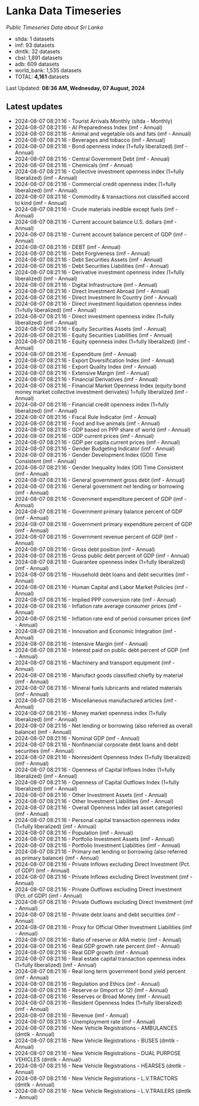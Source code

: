 # Lanka Data Timeseries
*Public Timeseries Data about Sri Lanka*

* sltda: 1 datasets
* imf: 93 datasets
* dmtlk: 32 datasets
* cbsl: 1,891 datasets
* adb: 609 datasets
* world_bank: 1,535 datasets
* TOTAL: **4,161** datasets

Last Updated: **08:36 AM, Wednesday, 07 August, 2024**

## Latest updates

* 2024-08-07 08:21:16 - Tourist Arrivals Monthly (sltda - Monthly)
* 2024-08-07 08:21:16 - AI Preparedness Index (imf - Annual)
* 2024-08-07 08:21:16 - Animal and vegetable oils and fats (imf - Annual)
* 2024-08-07 08:21:16 - Beverages and tobacco (imf - Annual)
* 2024-08-07 08:21:16 - Bond openness index (1=fully liberalized) (imf - Annual)
* 2024-08-07 08:21:16 - Central Government Debt (imf - Annual)
* 2024-08-07 08:21:16 - Chemicals (imf - Annual)
* 2024-08-07 08:21:16 - Collective investment openness index (1=fully liberalized) (imf - Annual)
* 2024-08-07 08:21:16 - Commercial credit openness index (1=fully liberalized) (imf - Annual)
* 2024-08-07 08:21:16 - Commodity & transactions not classified accord to kind (imf - Annual)
* 2024-08-07 08:21:16 - Crude materials inedible except fuels (imf - Annual)
* 2024-08-07 08:21:16 - Current account balance U.S. dollars (imf - Annual)
* 2024-08-07 08:21:16 - Current account balance percent of GDP (imf - Annual)
* 2024-08-07 08:21:16 - DEBT (imf - Annual)
* 2024-08-07 08:21:16 - Debt Forgiveness (imf - Annual)
* 2024-08-07 08:21:16 - Debt Securities Assets (imf - Annual)
* 2024-08-07 08:21:16 - Debt Securities Liabilities (imf - Annual)
* 2024-08-07 08:21:16 - Derivative investment openness index (1=fully liberalized) (imf - Annual)
* 2024-08-07 08:21:16 - Digital Infrastructure (imf - Annual)
* 2024-08-07 08:21:16 - Direct Investment Abroad (imf - Annual)
* 2024-08-07 08:21:16 - Direct Investment In Country (imf - Annual)
* 2024-08-07 08:21:16 - Direct investment liquidation openness index (1=fully liberalized) (imf - Annual)
* 2024-08-07 08:21:16 - Direct investment openness index (1=fully liberalized) (imf - Annual)
* 2024-08-07 08:21:16 - Equity Securities Assets (imf - Annual)
* 2024-08-07 08:21:16 - Equity Securities Liabilities (imf - Annual)
* 2024-08-07 08:21:16 - Equity openness index (1=fully liberalized) (imf - Annual)
* 2024-08-07 08:21:16 - Expenditure (imf - Annual)
* 2024-08-07 08:21:16 - Export Diversification Index (imf - Annual)
* 2024-08-07 08:21:16 - Export Quality Index (imf - Annual)
* 2024-08-07 08:21:16 - Extensive Margin (imf - Annual)
* 2024-08-07 08:21:16 - Financial Derivatives (imf - Annual)
* 2024-08-07 08:21:16 - Financial Market Openness Index (equity bond money market collective investment derivates) 1=fully liberalized (imf - Annual)
* 2024-08-07 08:21:16 - Financial credit openness index (1=fully liberalized) (imf - Annual)
* 2024-08-07 08:21:16 - Fiscal Rule Indicator (imf - Annual)
* 2024-08-07 08:21:16 - Food and live animals (imf - Annual)
* 2024-08-07 08:21:16 - GDP based on PPP share of world (imf - Annual)
* 2024-08-07 08:21:16 - GDP current prices (imf - Annual)
* 2024-08-07 08:21:16 - GDP per capita current prices (imf - Annual)
* 2024-08-07 08:21:16 - Gender Budgeting Indicator (imf - Annual)
* 2024-08-07 08:21:16 - Gender Development Index (GDI) Time Consistent (imf - Annual)
* 2024-08-07 08:21:16 - Gender Inequality Index (GII) Time Consistent (imf - Annual)
* 2024-08-07 08:21:16 - General government gross debt (imf - Annual)
* 2024-08-07 08:21:16 - General government net lending or borrowing (imf - Annual)
* 2024-08-07 08:21:16 - Government expenditure percent of GDP (imf - Annual)
* 2024-08-07 08:21:16 - Government primary balance percent of GDP (imf - Annual)
* 2024-08-07 08:21:16 - Government primary expenditure percent of GDP (imf - Annual)
* 2024-08-07 08:21:16 - Government revenue percent of GDP (imf - Annual)
* 2024-08-07 08:21:16 - Gross debt position (imf - Annual)
* 2024-08-07 08:21:16 - Gross public debt percent of GDP (imf - Annual)
* 2024-08-07 08:21:16 - Guarantee openness index (1=fully liberalized) (imf - Annual)
* 2024-08-07 08:21:16 - Household debt loans and debt securities (imf - Annual)
* 2024-08-07 08:21:16 - Human Capital and Labor Market Policies (imf - Annual)
* 2024-08-07 08:21:16 - Implied PPP conversion rate (imf - Annual)
* 2024-08-07 08:21:16 - Inflation rate average consumer prices (imf - Annual)
* 2024-08-07 08:21:16 - Inflation rate end of period consumer prices (imf - Annual)
* 2024-08-07 08:21:16 - Innovation and Economic Integration (imf - Annual)
* 2024-08-07 08:21:16 - Intensive Margin (imf - Annual)
* 2024-08-07 08:21:16 - Interest paid on public debt percent of GDP (imf - Annual)
* 2024-08-07 08:21:16 - Machinery and transport equipment (imf - Annual)
* 2024-08-07 08:21:16 - Manufact goods classified chiefly by material (imf - Annual)
* 2024-08-07 08:21:16 - Mineral fuels lubricants and related materials (imf - Annual)
* 2024-08-07 08:21:16 - Miscellaneous manufactured articles (imf - Annual)
* 2024-08-07 08:21:16 - Money market openness index (1=fully liberalized) (imf - Annual)
* 2024-08-07 08:21:16 - Net lending or borrowing (also referred as overall balance) (imf - Annual)
* 2024-08-07 08:21:16 - Nominal GDP (imf - Annual)
* 2024-08-07 08:21:16 - Nonfinancial corporate debt loans and debt securities (imf - Annual)
* 2024-08-07 08:21:16 - Nonresident Openness Index (1=fully liberalized) (imf - Annual)
* 2024-08-07 08:21:16 - Openness of Capital Inflows Index (1=fully liberalized) (imf - Annual)
* 2024-08-07 08:21:16 - Openness of Capital Outflows Index (1=fully liberalized) (imf - Annual)
* 2024-08-07 08:21:16 - Other Investment Assets (imf - Annual)
* 2024-08-07 08:21:16 - Other Investment Liabilities (imf - Annual)
* 2024-08-07 08:21:16 - Overall Openness Index (all asset categories) (imf - Annual)
* 2024-08-07 08:21:16 - Personal capital transaction openness index (1=fully liberalized) (imf - Annual)
* 2024-08-07 08:21:16 - Population (imf - Annual)
* 2024-08-07 08:21:16 - Portfolio Investment Assets (imf - Annual)
* 2024-08-07 08:21:16 - Portfolio Investment Liabilities (imf - Annual)
* 2024-08-07 08:21:16 - Primary net lending or borrowing (also referred as primary balance) (imf - Annual)
* 2024-08-07 08:21:16 - Private Inflows excluding Direct Investment (Pct. of GDP) (imf - Annual)
* 2024-08-07 08:21:16 - Private Inflows excluding Direct Investment (imf - Annual)
* 2024-08-07 08:21:16 - Private Outflows excluding Direct Investment (Pct. of GDP) (imf - Annual)
* 2024-08-07 08:21:16 - Private Outflows excluding Direct Investment (imf - Annual)
* 2024-08-07 08:21:16 - Private debt loans and debt securities (imf - Annual)
* 2024-08-07 08:21:16 - Proxy for Official Other Investment Liabilities (imf - Annual)
* 2024-08-07 08:21:16 - Ratio of reserve or ARA metric (imf - Annual)
* 2024-08-07 08:21:16 - Real GDP growth rate percent (imf - Annual)
* 2024-08-07 08:21:16 - Real GDP growth (imf - Annual)
* 2024-08-07 08:21:16 - Real estate capital transaction openness index (1=fully liberalized) (imf - Annual)
* 2024-08-07 08:21:16 - Real long term government bond yield percent (imf - Annual)
* 2024-08-07 08:21:16 - Regulation and Ethics (imf - Annual)
* 2024-08-07 08:21:16 - Reserve or (Import or 12) (imf - Annual)
* 2024-08-07 08:21:16 - Reserves or Broad Money (imf - Annual)
* 2024-08-07 08:21:16 - Resident Openness Index (1=fully liberalized) (imf - Annual)
* 2024-08-07 08:21:16 - Revenue (imf - Annual)
* 2024-08-07 08:21:16 - Unemployment rate (imf - Annual)
* 2024-08-07 08:21:16 - New Vehicle Registrations - AMBULANCES (dmtlk - Annual)
* 2024-08-07 08:21:16 - New Vehicle Registrations - BUSES (dmtlk - Annual)
* 2024-08-07 08:21:16 - New Vehicle Registrations - DUAL PURPOSE VEHICLES (dmtlk - Annual)
* 2024-08-07 08:21:16 - New Vehicle Registrations - HEARSES (dmtlk - Annual)
* 2024-08-07 08:21:16 - New Vehicle Registrations - L.V.TRACTORS (dmtlk - Annual)
* 2024-08-07 08:21:16 - New Vehicle Registrations - L.V.TRAILERS (dmtlk - Annual)